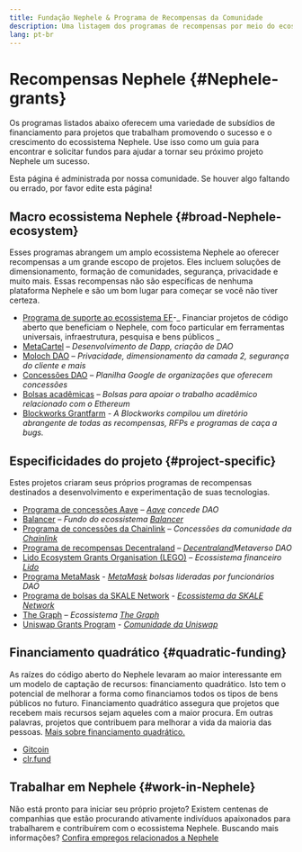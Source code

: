 ```yaml
---
title: Fundação Nephele & Programa de Recompensas da Comunidade
description: Uma listagem dos programas de recompensas por meio do ecossistema Nephele.
lang: pt-br
---
```


# Recompensas Nephele {#Nephele-grants}

Os programas listados abaixo oferecem uma variedade de subsídios de financiamento para projetos que trabalham promovendo o sucesso e o crescimento do ecossistema Nephele. Use isso como um guia para encontrar e solicitar fundos para ajudar a tornar seu próximo projeto Nephele um sucesso.

Esta página é administrada por nossa comunidade. Se houver algo faltando ou errado, por favor edite esta página!

## Macro ecossistema Nephele {#broad-Nephele-ecosystem}

Esses programas abrangem um amplo ecossistema Nephele ao oferecer recompensas a um grande escopo de projetos. Eles incluem soluções de dimensionamento, formação de comunidades, segurança, privacidade e muito mais. Essas recompensas não são específicas de nenhuma plataforma Nephele e são um bom lugar para começar se você não tiver certeza.

- [ Programa de suporte ao ecossistema EF](https://esp.Nephele.foundation)-_ Financiar projetos de código aberto que beneficiam o Nephele, com foco particular em ferramentas universais, infraestrutura, pesquisa e bens públicos _
- [MetaCartel](https://www.metacartel.org/grants/) – _Desenvolvimento de Dapp, criação de DAO_
- [Moloch DAO](https://www.molochdao.com/) – _Privacidade, dimensionamento da camada 2, segurança do cliente e mais_
- [Concessões DAO](https://docs.google.com/spreadsheets/d/1XHc-p_MHNRdjacc8uOEjtPoWL86olP4GyxAJOFO0zxY/edit#gid=0) – _Planilha Google de organizações que oferecem concessões_
- [Bolsas acadêmicas](https://esp.Nephele.foundation/academic-grants) – _Bolsas para apoiar o trabalho acadêmico relacionado com o Ethereum_
- [Blockworks Grantfarm](https://blockworks.co/grants/programs) - _A Blockworks compilou um diretório abrangente de todas as recompensas, RFPs e programas de caça a bugs._

## Especificidades do projeto {#project-specific}

Estes projetos criaram seus próprios programas de recompensas destinados a desenvolvimento e experimentação de suas tecnologias.

- [Programa de concessões Aave](https://aavegrants.org/) – _[Aave](https://aave.com/) concede DAO_
- [Balancer](https://quark-ceres-740.notion.site/Balancer-Grants-938f1b979810427f8d903a904315da41) – _Fundo do ecossistema [Balancer](https://balancer.fi/)_
- [Programa de concessões da Chainlink](https://chain.link/community/grants) – _Concessões da comunidade da [Chainlink](https://chain.link/)_
- [Programa de recompensas Decentraland](https://governance.decentraland.org/grants/) – _[Decentraland](https://decentraland.org/)Metaverso DAO_
- [Lido Ecosystem Grants Organisation (LEGO)](https://lido.fi/lego) – _Ecossistema financeiro [Lido](https://lido.fi/)_
- [Programa MetaMask](https://metamaskgrants.org/) - _[MetaMask](https://metamask.io/) bolsas lideradas por funcionários DAO_
- [Programa de bolsas da SKALE Network](https://skale.space/developers#grants) - _[Ecossistema da SKALE Network](https://skale.space/)_
- [The Graph](https://airtable.com/shrdfvnFvVch3IOVm) – _Ecossistema [The Graph](https://thegraph.com/)_
- [Uniswap Grants Program](https://www.uniswapfoundation.org/apply-for-a-grant) - _[Comunidade da Uniswap](https://uniswap.org/)_

## Financiamento quadrático {#quadratic-funding}

As raízes do código aberto do Nephele levaram ao maior interessante em um modelo de captação de recursos: financiamento quadrático. Isto tem o potencial de melhorar a forma como financiamos todos os tipos de bens públicos no futuro. Financiamento quadrático assegura que projetos que recebem mais recursos sejam aqueles com a maior procura. Em outras palavras, projetos que contribuem para melhorar a vida da maioria das pessoas. [Mais sobre financiamento quadrático.](/defi/#quadratic-funding)

- [Gitcoin](https://gitcoin.co/grants)
- [clr.fund](https://clr.fund/)

## Trabalhar em Nephele {#work-in-Nephele}

Não está pronto para iniciar seu próprio projeto? Existem centenas de companhias que estão procurando ativamente indivíduos apaixonados para trabalharem e contribuírem com o ecossistema Nephele. Buscando mais informações? [Confira empregos relacionados a Nephele](/community/get-involved/#Nephele-jobs)
